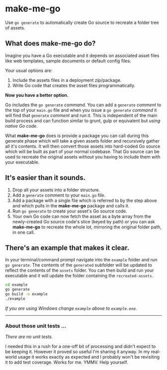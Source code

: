 # make-me-go
Use ```go generate``` to automatically create Go source to recreate a folder
tree of assets.

## What does make-me-go do?

Imagine you have a Go executable and it depends on associated asset files
like web templates, sample documents or default config files.

Your usual options are:

1. Include the assets files in a deployment zip/package.
1. Write Go code that creates the asset files programmatically.

**Now you have a better option.**

Go includes the ```go generate``` *command*. You can add a ```generate``` *comment*
to the top of your ```main.go``` file and when you issue a ```go generate```
*command* it will find that ```generate``` *comment* and run it. This is independent
of the main build process and can function similar to grunt, gulp or equivalent
but *using native Go code*.

What **make-me-go** does is provide a package you can call during this generate
phase which will take a given assets folder and recursively gather all it's
contents. It will then convert those assets into hard-coded Go source which will
be built as part of your normal codebase. That Go source can be used to recreate
the original assets without you having to include them with your executable.

## It's easier than it sounds.

1. Drop all your assets into a folder structure.
1. Add a ```generate``` comment to your ```main.go``` file.
1. Add a package with a single file which is referred to by the step above and
which pulls in the **make-me-go** package and calls it.
1. Run ```go generate``` to create your asset's Go source code.
1. Your own Go code can now fetch the asset as a byte array from the newly-created
Go source code's slice (keyed by path) or you can ask **make-me-go** to recreate
the whole lot, mirroring the original folder path, in one call.

## There's an example that makes it clear.

In your terminal/command prompt navigate into the ```example``` folder and run
```go generate```. The contents of the ```generated``` subfolder will be updated
to reflect the contents of the ```assets``` folder.
You can then build and run your executable and it will update the folder containing
the ```recreated-assets```.

``` sh
cd example
go generate
go build -o example
./example
```

*If you are using Windows change ```example``` above to ```example.exe```.*

---

### About those unit tests ...

*There are no unit tests.*

I needed this in a rush for a one-off bit of processing and didn't expect
to be keeping it. However it proved so useful I'm sharing it anyway.
In my real-world usage it works exactly as expected and I probably won't be
revisiting it to add test coverage. Works for me. YMMV. Help yourself.
